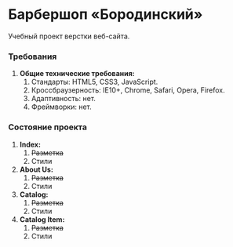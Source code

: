 # Барбершоп «Бородинский»
Учебный проект верстки веб-сайта.

### Требования
1. **Общие технические требования:**
    1. Стандарты: HTML5, CSS3, JavaScript.
    2. Кроссбраузерность: IE10+, Chrome, Safari, Opera, Firefox.
    3. Адаптивность: нет.
    4. Фреймворки: нет.

### Состояние проекта
1. **Index:**
    1. ~~Разметка~~
    2. Стили
2. **About Us:**
    1. ~~Разметка~~
    2. Стили
3. **Catalog:**
    1. ~~Разметка~~
    2. Стили
4. **Catalog Item:**
    1. ~~Разметка~~
    2. Стили
